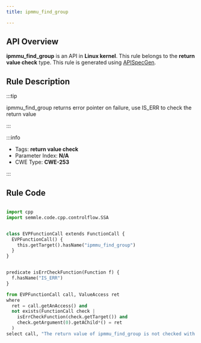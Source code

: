 ```yaml
---
title: ipmmu_find_group

---
```



## API Overview
**ipmmu_find_group** is an API in **Linux kernel**. This rule belongs to the **return value check** type. This rule is generated using [APISpecGen](../../tools/APISpecGen).
## Rule Description

:::tip

ipmmu_find_group returns error pointer on failure, use IS_ERR to check the return value

:::

:::info

- Tags: **return value check**
- Parameter Index: **N/A**
- CWE Type: **CWE-253**

:::

## Rule Code
```python

import cpp
import semmle.code.cpp.controlflow.SSA


class EVPFunctionCall extends FunctionCall {
  EVPFunctionCall() {
    this.getTarget().hasName("ipmmu_find_group")
  }
}


predicate isErrCheckFunction(Function f) {
  f.hasName("IS_ERR") 
}

from EVPFunctionCall call, ValueAccess ret
where
  ret = call.getAnAccess() and
  not exists(FunctionCall check |
    isErrCheckFunction(check.getTarget()) and
    check.getArgument(0).getAChild*() = ret
  )
select call, "The return value of ipmmu_find_group is not checked with IS_ERR."
    
```